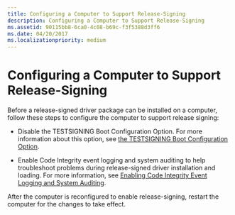 ```yaml
---
title: Configuring a Computer to Support Release-Signing
description: Configuring a Computer to Support Release-Signing
ms.assetid: 90115bb8-6ca0-4c08-b69c-f3f5388d3ff6
ms.date: 04/20/2017
ms.localizationpriority: medium
---
```


# Configuring a Computer to Support Release-Signing


Before a release-signed driver package can be installed on a computer, follow these steps to configure the computer to support release signing:

-   Disable the TESTSIGNING Boot Configuration Option. For more information about this option, see [the TESTSIGNING Boot Configuration Option](the-testsigning-boot-configuration-option.md).

-   Enable Code Integrity event logging and system auditing to help troubleshoot problems during release-signed driver installation and loading. For more information, see [Enabling Code Integrity Event Logging and System Auditing](enabling-code-integrity-event-logging-and-system-auditing.md).

After the computer is reconfigured to enable release-signing, restart the computer for the changes to take effect.

 

 





